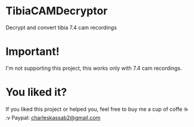 # TibiaCAMDecryptor
 Decrypt and convert tibia 7.4 cam recordings

# Important!
 I'm not supporting this project, this works only with 7.4 cam recordings.

# You liked it?
 If you liked this project or helped you, feel free to buy me a cup of coffe ☕ :v
 Paypal: charleskassab2@gmail.com
